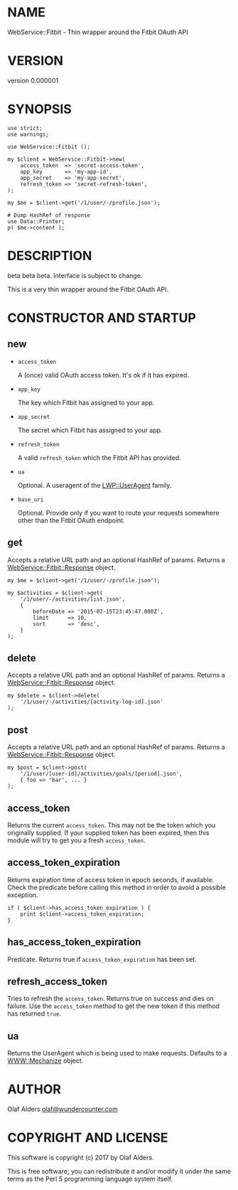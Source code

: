 # NAME

WebService::Fitbit - Thin wrapper around the Fitbit OAuth API

# VERSION

version 0.000001

# SYNOPSIS

    use strict;
    use warnings;

    use WebService::Fitbit ();

    my $client = WebService::Fitbit->new(
        access_token  => 'secret-access-token',
        app_key       => 'my-app-id',
        app_secret    => 'my-app-secret',
        refresh_token => 'secret-refresh-token',
    );

    my $me = $client->get('/1/user/-/profile.json');

    # Dump HashRef of response
    use Data::Printer;
    p( $me->content );

# DESCRIPTION

beta beta beta.  Interface is subject to change.

This is a very thin wrapper around the Fitbit OAuth API.

# CONSTRUCTOR AND STARTUP

## new

- `access_token`

    A (once) valid OAuth access token.  It's ok if it has expired.

- `app_key`

    The key which Fitbit has assigned to your app.

- `app_secret`

    The secret which Fitbit has assigned to your app.

- `refresh_token`

    A valid `refresh_token` which the Fitbit API has provided.

- `ua`

    Optional.  A useragent of the [LWP::UserAgent](https://metacpan.org/pod/LWP::UserAgent) family.

- `base_uri`

    Optional.  Provide only if you want to route your requests somewhere other than
    the Fitbit OAuth endpoint.

## get

Accepts a relative URL path and an optional HashRef of params.  Returns a
[WebService::Fitbit::Response](https://metacpan.org/pod/WebService::Fitbit::Response) object.

    my $me = $client->get('/1/user/-/profile.json');

    my $activities = $client->get(
        '/1/user/-/activities/list.json',
        {
            beforeDate => '2015-07-15T23:45:47.000Z',
            limit      => 10,
            sort       => 'desc',
        }
    );

## delete

Accepts a relative URL path and an optional HashRef of params.  Returns a
[WebService::Fitbit::Response](https://metacpan.org/pod/WebService::Fitbit::Response) object.

    my $delete = $client->delete(
        '/1/user/-/activities/[activity-log-id].json'
    );

## post

Accepts a relative URL path and an optional HashRef of params.  Returns a
[WebService::Fitbit::Response](https://metacpan.org/pod/WebService::Fitbit::Response) object.

    my $post = $client->post(
        '/1/user/[user-id]/activities/goals/[period].json',
        { foo => 'bar', ... }
    );

## access\_token

Returns the current `access_token`.  This may not be the token which you
originally supplied.  If your supplied token has been expired, then this module
will try to get you a fresh `access_token`.

## access\_token\_expiration

Returns expiration time of access token in epoch seconds, if available.  Check
the predicate before calling this method in order to avoid a possible
exception.

    if ( $client->has_access_token_expiration ) {
        print $client->access_token_expiration;
    }

## has\_access\_token\_expiration

Predicate.  Returns true if `access_token_expiration` has been set.

## refresh\_access\_token

Tries to refresh the `access_token`.  Returns true on success and dies on
failure.  Use the `access_token` method to get the new token if this method
has returned `true`.

## ua

Returns the UserAgent which is being used to make requests.  Defaults to a
[WWW::Mechanize](https://metacpan.org/pod/WWW::Mechanize) object.

# AUTHOR

Olaf Alders <olaf@wundercounter.com>

# COPYRIGHT AND LICENSE

This software is copyright (c) 2017 by Olaf Alders.

This is free software; you can redistribute it and/or modify it under
the same terms as the Perl 5 programming language system itself.
